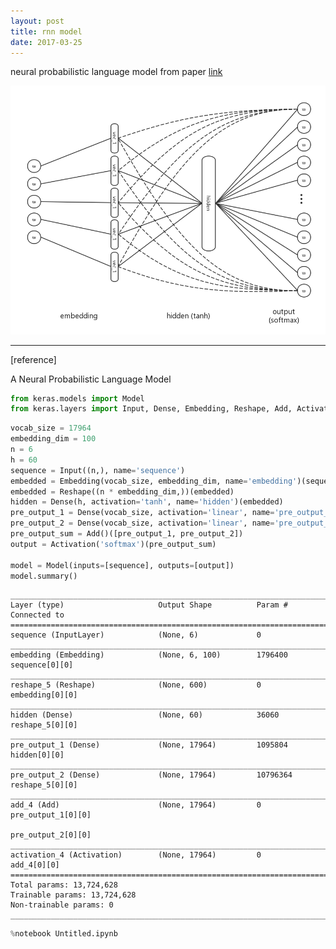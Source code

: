 ```yaml
---
layout: post
title: rnn model
date: 2017-03-25
---
```


neural probabilistic language model from paper [link](http://www.jmlr.org/papers/volume3/bengio03a/bengio03a.pdf)

![NNLM](/images/NNLM.png)


----
[reference]

A Neural Probabilistic Language Model


```python
from keras.models import Model
from keras.layers import Input, Dense, Embedding, Reshape, Add, Activation
```


```python
vocab_size = 17964
embedding_dim = 100
n = 6
h = 60
sequence = Input((n,), name='sequence')
embedded = Embedding(vocab_size, embedding_dim, name='embedding')(sequence)
embedded = Reshape((n * embedding_dim,))(embedded)
hidden = Dense(h, activation='tanh', name='hidden')(embedded)
pre_output_1 = Dense(vocab_size, activation='linear', name='pre_output_1')(hidden)
pre_output_2 = Dense(vocab_size, activation='linear', name='pre_output_2')(embedded)
pre_output_sum = Add()([pre_output_1, pre_output_2])
output = Activation('softmax')(pre_output_sum)

model = Model(inputs=[sequence], outputs=[output])
model.summary()
```

    ____________________________________________________________________________________________________
    Layer (type)                     Output Shape          Param #     Connected to                     
    ====================================================================================================
    sequence (InputLayer)            (None, 6)             0                                            
    ____________________________________________________________________________________________________
    embedding (Embedding)            (None, 6, 100)        1796400     sequence[0][0]                   
    ____________________________________________________________________________________________________
    reshape_5 (Reshape)              (None, 600)           0           embedding[0][0]                  
    ____________________________________________________________________________________________________
    hidden (Dense)                   (None, 60)            36060       reshape_5[0][0]                  
    ____________________________________________________________________________________________________
    pre_output_1 (Dense)             (None, 17964)         1095804     hidden[0][0]                     
    ____________________________________________________________________________________________________
    pre_output_2 (Dense)             (None, 17964)         10796364    reshape_5[0][0]                  
    ____________________________________________________________________________________________________
    add_4 (Add)                      (None, 17964)         0           pre_output_1[0][0]               
                                                                       pre_output_2[0][0]               
    ____________________________________________________________________________________________________
    activation_4 (Activation)        (None, 17964)         0           add_4[0][0]                      
    ====================================================================================================
    Total params: 13,724,628
    Trainable params: 13,724,628
    Non-trainable params: 0
    ____________________________________________________________________________________________________



```python
%notebook Untitled.ipynb
```


```python

```
